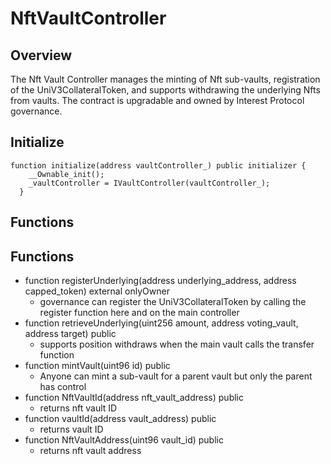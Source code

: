 # NftVaultController
## Overview
The Nft Vault Controller manages the minting of Nft sub-vaults, registration of the UniV3CollateralToken, and supports withdrawing the underlying Nfts from vaults. The contract is upgradable and owned by Interest Protocol governance.

## Initialize
```
function initialize(address vaultController_) public initializer {
    __Ownable_init();
    _vaultController = IVaultController(vaultController_);
  }
```

## Functions
## Functions
* function registerUnderlying(address underlying_address, address capped_token) external onlyOwner
    * governance can register the UniV3CollateralToken by calling the register function here and on the main controller
* function retrieveUnderlying(uint256 amount, address voting_vault, address target) public
    * supports position withdraws when the main vault calls the transfer function
* function mintVault(uint96 id) public
    * Anyone can mint a sub-vault for a parent vault but only the parent has control
* function NftVaultId(address nft_vault_address) public
    * returns nft vault ID
* function vaultId(address vault_address) public
    * returns vault ID
* function NftVaultAddress(uint96 vault_id) public
    * returns nft vault address

